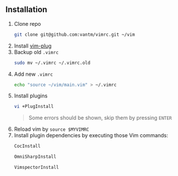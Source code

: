 ## Installation

1. Clone repo
   ```bash
   git clone git@github.com:vantm/vimrc.git ~/vim
   ```
1. Install [vim-plug](https://github.com/junegunn/vim-plug)
1. Backup old `.vimrc`
   ```bash
   sudo mv ~/.vimrc ~/.vimrc.old
   ```
1. Add new `.vimrc`
   ```bash
   echo "source ~/vim/main.vim" > ~/.vimrc
   ```
1. Install plugins
   ```bash
   vi +PlugInstall
   ```
   > Some errors should be shown, skip them by pressing `ENTER`
1. Reload vim by `source $MYVIMRC`
1. Install plugin dependencies by executing those Vim commands:
   ```bash
   CocInstall
   ```
   ```bash
   OmniSharpInstall
   ```
   ```bash
   VimspectorInstall
   ```

